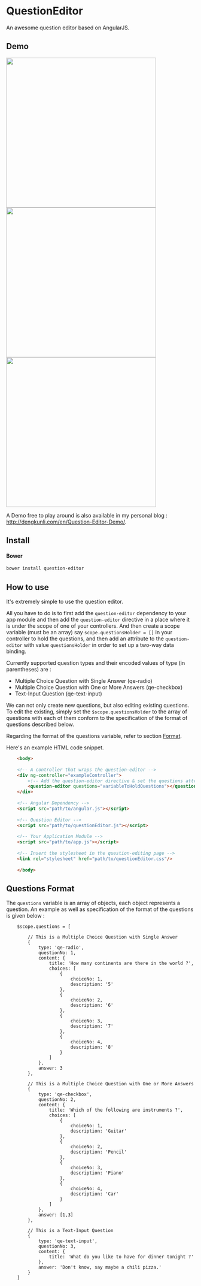 # QuestionEditor
An awesome question editor based on AngularJS. 

## Demo

<img src="https://cloud.githubusercontent.com/assets/13433096/13378867/d2ddf4b2-de14-11e5-837a-efe98f9634b2.gif" width="400">
<img src="https://cloud.githubusercontent.com/assets/13433096/13378868/d6592d28-de14-11e5-8aaf-ac7a5f48d3af.gif" width="400">
<img src="https://cloud.githubusercontent.com/assets/13433096/13378869/d86bfe42-de14-11e5-9289-3a50a8619ebf.gif" width="400">

A Demo free to play around is also available in my personal blog : http://dengkunli.com/en/Question-Editor-Demo/.

## Install

#### Bower

```bash
bower install question-editor
```

## How to use

It's extremely simple to use the question editor. 

All you have to do is to first add the `question-editor` dependency to your app module and then add the `question-editor` directive in a place where it is under the scope of one of your controllers. And then create a scope variable (must be an array) say `scope.questionsHolder = []` in your controller to hold the questions, and then add an attribute to the `question-editor` with value `questionsHolder` in order to set up a two-way data binding.

Currently supported question types and their encoded values of type (in parentheses) are :

* Multiple Choice Question with Single Answer (qe-radio)
* Multiple Choice Question with One or More Answers (qe-checkbox)
* Text-Input Question (qe-text-input)

We can not only create new questions, but also editing existing questions. To edit the existing, simply set the `$scope.questionsHolder` to the array of questions with each of them conform to the specification of the format of questions described below.

Regarding the format of the questions variable, refer to section [Format](#format).

Here's an example HTML code snippet.

```html
    <body>
    
    <!-- A controller that wraps the question-editor -->
    <div ng-controller="exampleController">
        <!-- Add the question-editor directive & set the questions attr -->
        <question-editor questions="variableToHoldQuestions"></question-editor>
    </div>
   
    <!-- Angular Dependency -->
    <script src="path/to/angular.js"></script>
    
    <!-- Question Editor -->
    <script src="path/to/questionEditor.js"></script>
    
    <!-- Your Application Module -->
    <script src="path/to/app.js"></script>
    
    <!-- Insert the stylesheet in the question-editing page -->
    <link rel="stylesheet" href="path/to/questionEditor.css"/>
    
    </body>
```

## <a name="Format"></a> Questions Format

The `questions` variable is an array of objects, each object represents a question. An example as well as specification of the format of the questions is given below :

```
    $scope.questions = [
        
        // This is a Multiple Choice Question with Single Answer
        {
            type: 'qe-radio',
            questionNo: 1,
            content: {
                title: 'How many continents are there in the world ?',
                choices: [
                    {
                        choiceNo: 1,
                        description: '5'
                    },
                    {
                        choiceNo: 2,
                        description: '6'
                    },
                    {
                        choiceNo: 3,
                        description: '7'
                    },
                    {
                        choiceNo: 4,
                        description: '8'
                    }
                ]
            },
            answer: 3
        },
        
        // This is a Multiple Choice Question with One or More Answers
        {
            type: 'qe-checkbox',
            questionNo: 2,
            content: {
                title: 'Which of the following are instruments ?',
                choices: [
                    {
                        choiceNo: 1,
                        description: 'Guitar'
                    },
                    {
                        choiceNo: 2,
                        description: 'Pencil'
                    },
                    {
                        choiceNo: 3,
                        description: 'Piano'
                    },
                    {
                        choiceNo: 4,
                        description: 'Car'
                    }
                ]
            },
            answer: [1,3]
        },
        
        // This is a Text-Input Question
        {
            type: 'qe-text-input',
            questionNo: 3,
            content: {
                title: 'What do you like to have for dinner tonight ?'
            },
            answer: 'Don't know, say maybe a chili pizza.'
        }
    ]
```
